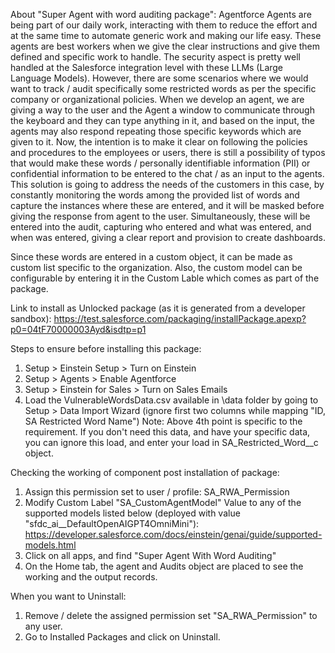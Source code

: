 About "Super Agent with word auditing package":
Agentforce Agents are being part of our daily work, interacting with them to reduce the effort and at the same time to automate generic work and making our life easy. These agents are best workers when we give the clear instructions and give them defined and specific work to handle. The security aspect is pretty well handled at the Salesforce integration level with these LLMs (Large Language Models). However, there are some scenarios where we would want to track / audit specifically some restricted words as per the specific company or organizational policies. When we develop an agent, we are giving a way to the user and the Agent a window to communicate through the keyboard and they can type anything in it, and based on the input, the agents may also respond repeating those specific keywords which are given to it.
Now, the intention is to make it clear on following the policies and procedures to the employees or users, there is still a possibility of typos that would make these words / personally identifiable information (PII) or confidential information to be entered to the chat / as an input to the agents. 
This solution is going to address the needs of the customers in this case, by constantly monitoring the words among the provided list of words and capture the instances where these are entered, and it will be masked before giving the response from agent to the user. Simultaneously, these will be entered into the audit, capturing who entered and what was entered, and when was entered, giving a clear report and provision to create dashboards. 

Since these words are entered in a custom object, it can be made as custom list specific to the organization.
Also, the custom model can be configurable by entering it in the Custom Lable which comes as part of the package.

Link to install as Unlocked package (as it is generated from a developer sandbox):
https://test.salesforce.com/packaging/installPackage.apexp?p0=04tF70000003Ayd&isdtp=p1

Steps to ensure before installing this package:
1. Setup > Einstein Setup > Turn on Einstein
2. Setup > Agents > Enable Agentforce
3. Setup > Einstein for Sales > Turn on Sales Emails
4. Load the VulnerableWordsData.csv available in \data folder by going to Setup > Data Import Wizard (ignore first two columns while mapping "ID, SA Restricted Word Name")
Note: Above 4th point is specific to the requirement. If you don't need this data, and have your specific data, you can ignore this load, and enter your load in SA_Restricted_Word__c object.

Checking the working of component post installation of package:
1. Assign this permission set to user / profile: SA_RWA_Permission
2. Modify Custom Label "SA_CustomAgentModel" Value to any of the supported models listed below (deployed with value "sfdc_ai__DefaultOpenAIGPT4OmniMini"):
https://developer.salesforce.com/docs/einstein/genai/guide/supported-models.html
3. Click on all apps, and find "Super Agent With Word Auditing"
4. On the Home tab, the agent and Audits object are placed to see the working and the output records.

When you want to Uninstall:
1. Remove / delete the assigned permission set "SA_RWA_Permission" to any user.
2. Go to Installed Packages and click on Uninstall.